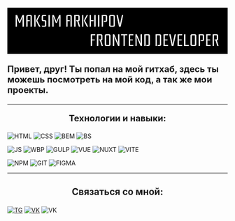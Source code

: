 ![Header](https://github.com/daywalker0/daywalker0/blob/main/assets/top.png)

<p style="font-size:20px;font-weight:700;">Привет, друг! Ты попал на мой гитхаб, здесь ты можешь посмотреть на мой код, а так же мои проекты.</p>

<hr/>

<p style="font-size:20px;text-align:center;font-weight:700;">Технологии и навыки:</p>

![HTML](https://img.shields.io/badge/-html5-000?style=for-the-badge&logo=html5)
![CSS](https://img.shields.io/badge/-css3-000?style=for-the-badge&logo=css3)
![BEM](https://img.shields.io/badge/-BEM-000?style=for-the-badge&logo=bem)
![BS](https://img.shields.io/badge/-bootstrap-000?style=for-the-badge&logo=bootstrap)

![JS](https://img.shields.io/badge/-javascript-000?style=for-the-badge&logo=javascript)
![WBP](https://img.shields.io/badge/-webpack-000?style=for-the-badge&logo=webpack)
![GULP](https://img.shields.io/badge/-gulp-000?style=for-the-badge&logo=gulp)
![VUE](https://img.shields.io/badge/-vue.js-000?style=for-the-badge&logo=vue.js)
![NUXT](https://img.shields.io/badge/-nuxt.js-000?style=for-the-badge&logo=nuxt.js)
![VITE](https://img.shields.io/badge/-vite-000?style=for-the-badge&logo=vite)

![NPM](https://img.shields.io/badge/-npm-000?style=for-the-badge&logo=npm)
![GIT](https://img.shields.io/badge/-git-000?style=for-the-badge&logo=git)
![FIGMA](https://img.shields.io/badge/-figma-000?style=for-the-badge&logo=figma)

<hr/>

## <p style="text-align:center;font-weight:700;">Связаться со мной: </p>

[![TG](https://img.shields.io/badge/-telegram-000?style=for-the-badge&logo=telegram)](https://t.me//daywalker011)
[![VK](https://img.shields.io/badge/-vk-000?style=for-the-badge&logo=vk)](https://vk.com/arkhipovmaxx)
![VK](https://img.shields.io/badge/-max1m.ar@icloud.com-000?style=for-the-badge&logo=icloud)